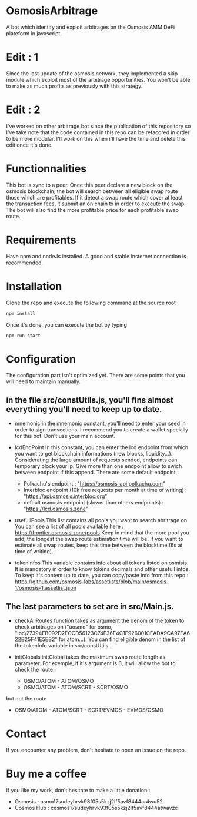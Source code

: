 # OsmosisArbitrage
A bot which identify and exploit arbitrages on the Osmosis AMM DeFi plateform in javascript.

# Edit : 1

Since the last update of the osmosis network, they implemented a skip module which exploit most of the arbitrage opportunities. You won't be able to make as much profits as previously with this strategy.

# Edit : 2

I've worked on other arbitrage bot since the publication of this repository so I've take note that the code contained in this repo can be refacored in order to be more modular. I'll work on this when i'll have the time and delete this edit once it's done.

# Functionnalities
This bot is sync to a peer.
Once this peer declare a new block on the osmosis blockchain, the bot will search between all eligible swap route those which are profitables.
If it detect a swap route which cover at least the transaction fees, it submit an on chain tx in order to execute the swap.
The bot will also find the more profitable price for each profitable swap route.

# Requirements
Have npm and nodeJs installed.
A good and stable insternet connection is recommended.

# Installation
Clone the repo and execute the following command at the source root
```bash
npm install
```

Once it's done, you can execute the bot by typing
```bash
npm run start
```

# Configuration
The configuration part isn't optimized yet. There are some points that you will need to maintain manually.

## in the file src/constUtils.js, you'll fins almost everything you'll need to keep up to date.

- mnemonic
in the mnemonic constant, you'll need to enter your seed in order to sign transections.
I recommend you to create a wallet specially for this bot. Don't use your main account.

- lcdEndPoint
In this constant, you can enter the lcd endpoint from which you want to get blockchain informations (new blocks, liquidity...).
Considerating the large amount of requests sended, endpoints can temporary block your ip. Give more than one endpoint allow to swich between endpoint if this append.
There are some default endpoint :
  *  Polkachu's endpoint : "https://osmosis-api.polkachu.com"
  *  Interbloc endpoint (10k free requests per month at time of writing) : "https://api.osmosis.interbloc.org"
  *  default osmosis endpoint (slower than others endpoints) : "https://lcd.osmosis.zone"

- usefullPools
This list contains all pools you want to search abritrage on.
You can see a list of all pools available here : https://frontier.osmosis.zone/pools
Keep in mind that the more pool you add, the longest the swap route estimation time will be. If you want to estimate all swap routes, keep this time between the blocktime (6s at time of writing).

- tokenInfos
This variable contains info about all tokens listed on osmisis. It is mandatory in order to know tokens decimals and other usefull infos.
To keep it's content up to date, you can copy/paste info from this repo : https://github.com/osmosis-labs/assetlists/blob/main/osmosis-1/osmosis-1.assetlist.json

## The last parameters to set are in src/Main.js.

- checkAllRoutes function takes as argument the denom of the token to check arbitrages on ("uosmo" for osmo, "ibc\27394FB092D2ECCD56123C74F36E4C1F926001CEADA9CA97EA622B25F41E5EB2" for atom...).
You can find eligible denom in the list of the tokenInfo variable in src/constUtils.

- initGlobals
initGlobal takes the maximum swap route length as parameter.
For exemple, if it's argument is 3, it will allow the bot to check the route :
  *  OSMO/ATOM - ATOM/OSMO
  *  OSMO/ATOM - ATOM/SCRT - SCRT/OSMO

but not the route
  * OSMO/ATOM - ATOM/SCRT - SCRT/EVMOS - EVMOS/OSMO

# Contact
If you encounter any problem, don't hesitate to open an issue on the repo.

# Buy me a coffee
If you like my work, don't hesitate to make a little donation :
- Osmosis     : osmo17sudeyhrvk93f05s5kzj2lf5avf8444ar4wu52
- Cosmos Hub  : cosmos17sudeyhrvk93f05s5kzj2lf5avf8444atwavzc
